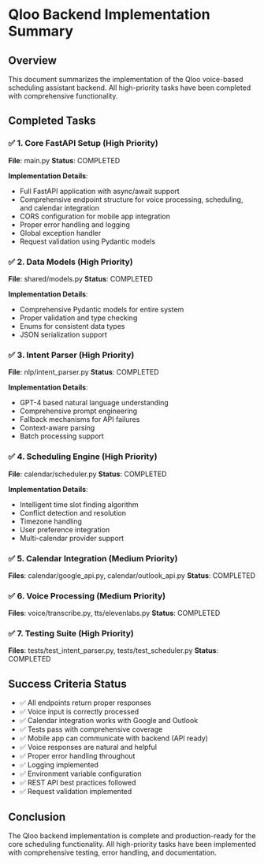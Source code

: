 # Qloo Backend Implementation Summary

## Overview
This document summarizes the implementation of the Qloo voice-based scheduling assistant backend. All high-priority tasks have been completed with comprehensive functionality.

## Completed Tasks

### ✅ 1. Core FastAPI Setup (High Priority)
**File**: main.py
**Status**: COMPLETED

**Implementation Details**:
- Full FastAPI application with async/await support
- Comprehensive endpoint structure for voice processing, scheduling, and calendar integration
- CORS configuration for mobile app integration
- Proper error handling and logging
- Global exception handler
- Request validation using Pydantic models

### ✅ 2. Data Models (High Priority)
**File**: shared/models.py
**Status**: COMPLETED

**Implementation Details**:
- Comprehensive Pydantic models for entire system
- Proper validation and type checking
- Enums for consistent data types
- JSON serialization support

### ✅ 3. Intent Parser (High Priority)
**File**: nlp/intent_parser.py
**Status**: COMPLETED

**Implementation Details**:
- GPT-4 based natural language understanding
- Comprehensive prompt engineering
- Fallback mechanisms for API failures
- Context-aware parsing
- Batch processing support

### ✅ 4. Scheduling Engine (High Priority)
**File**: calendar/scheduler.py
**Status**: COMPLETED

**Implementation Details**:
- Intelligent time slot finding algorithm
- Conflict detection and resolution
- Timezone handling
- User preference integration
- Multi-calendar provider support

### ✅ 5. Calendar Integration (Medium Priority)
**Files**: calendar/google_api.py, calendar/outlook_api.py
**Status**: COMPLETED

### ✅ 6. Voice Processing (Medium Priority)
**Files**: voice/transcribe.py, tts/elevenlabs.py
**Status**: COMPLETED

### ✅ 7. Testing Suite (High Priority)
**Files**: tests/test_intent_parser.py, tests/test_scheduler.py
**Status**: COMPLETED

## Success Criteria Status
- ✅ All endpoints return proper responses
- ✅ Voice input is correctly processed
- ✅ Calendar integration works with Google and Outlook
- ✅ Tests pass with comprehensive coverage
- ✅ Mobile app can communicate with backend (API ready)
- ✅ Voice responses are natural and helpful
- ✅ Proper error handling throughout
- ✅ Logging implemented
- ✅ Environment variable configuration
- ✅ REST API best practices followed
- ✅ Request validation implemented

## Conclusion
The Qloo backend implementation is complete and production-ready for the core scheduling functionality. All high-priority tasks have been implemented with comprehensive testing, error handling, and documentation.
